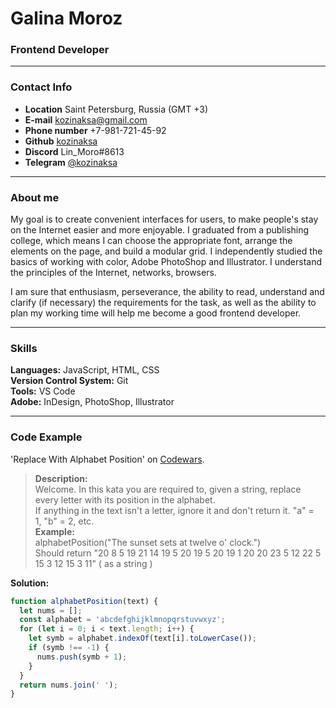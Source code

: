 # Galina Moroz #
### Frontend Developer ###

---

### Contact Info ###
* __Location__ Saint Petersburg, Russia (GMT +3)
* __E-mail__ <kozinaksa@gmail.com>
* __Phone number__ +7-981-721-45-92 
* __Github__ [kozinaksa](https://github.com/kozinaksa)
* __Discord__ Lin_Moro#8613
* __Telegram__ [@kozinaksa](https://t.me/kozinaksa)

---
### About me ###
My goal is to create convenient interfaces for users, to make people's stay on the Internet easier and more enjoyable. I graduated from a publishing college, which means I can choose the appropriate font, arrange the elements on the page, and build a modular grid. I independently studied the basics of working with color, Adobe PhotoShop and Illustrator. I understand the principles of the Internet, networks, browsers. 

I am sure that enthusiasm, perseverance, the ability to read, understand and clarify (if necessary) the requirements for the task, as well as the ability to plan my working time will help me become a good frontend developer.

---

### Skills ###
__Languages:__ JavaScript, HTML, CSS \
__Version Control System:__ Git \
__Tools:__ VS Code \
__Adobe:__ InDesign, PhotoShop, Illustrator

---

### Code Example ###
'Replace With Alphabet Position' on [Codewars](https://www.codewars.com/kata/546f922b54af40e1e90001da/javascript).

> __Description:__ \
Welcome. In this kata you are required to, given a string, replace every letter with its position in the alphabet. \
If anything in the text isn't a letter, ignore it and don't return it. "a" = 1, "b" = 2, etc. \
__Example:__ \
alphabetPosition("The sunset sets at twelve o' clock.") \
Should return "20 8 5 19 21 14 19 5 20 19 5 20 19 1 20 20 23 5 12 22 5 15 3 12 15 3 11" ( as a string ) 

__Solution:__

```javascript
function alphabetPosition(text) { 
  let nums = []; 
  const alphabet = 'abcdefghijklmnopqrstuvwxyz'; 
  for (let i = 0; i < text.length; i++) { 
    let symb = alphabet.indexOf(text[i].toLowerCase()); 
    if (symb !== -1) { 
      nums.push(symb + 1); 
    } 
  } 
  return nums.join(' '); 
}
```
